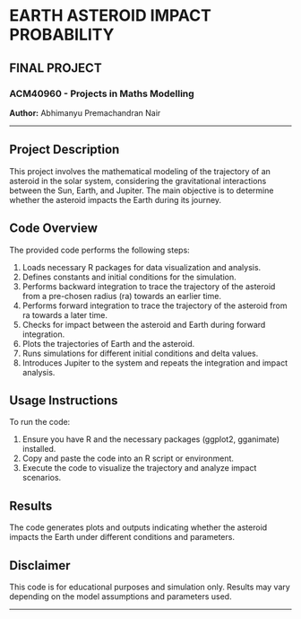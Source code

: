 <!DOCTYPE html>
<html>
<body>

<h1>EARTH ASTEROID IMPACT PROBABILITY</h1>
<h2>FINAL PROJECT</h2>
<h3>ACM40960 - Projects in Maths Modelling</h3>
<p><strong>Author:</strong> Abhimanyu Premachandran Nair</p>

<hr>

<h2>Project Description</h2>
<p>This project involves the mathematical modeling of the trajectory of an asteroid in the solar system, considering the gravitational interactions between the Sun, Earth, and Jupiter. The main objective is to determine whether the asteroid impacts the Earth during its journey.</p>

<h2>Code Overview</h2>
<p>The provided code performs the following steps:</p>
<ol>
  <li>Loads necessary R packages for data visualization and analysis.</li>
  <li>Defines constants and initial conditions for the simulation.</li>
  <li>Performs backward integration to trace the trajectory of the asteroid from a pre-chosen radius (ra) towards an earlier time.</li>
  <li>Performs forward integration to trace the trajectory of the asteroid from ra towards a later time.</li>
  <li>Checks for impact between the asteroid and Earth during forward integration.</li>
  <li>Plots the trajectories of Earth and the asteroid.</li>
  <li>Runs simulations for different initial conditions and delta values.</li>
  <li>Introduces Jupiter to the system and repeats the integration and impact analysis.</li>
</ol>

<h2>Usage Instructions</h2>
<p>To run the code:</p>
<ol>
  <li>Ensure you have R and the necessary packages (ggplot2, gganimate) installed.</li>
  <li>Copy and paste the code into an R script or environment.</li>
  <li>Execute the code to visualize the trajectory and analyze impact scenarios.</li>
</ol>

<h2>Results</h2>
<p>The code generates plots and outputs indicating whether the asteroid impacts the Earth under different conditions and parameters.</p>

<h2>Disclaimer</h2>
<p>This code is for educational purposes and simulation only. Results may vary depending on the model assumptions and parameters used.</p>

<hr>

</body>
</html>
